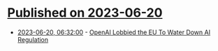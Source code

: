 # [Published on 2023-06-20](index.md)

* [2023-06-20, 06:32:00](https://tech.slashdot.org/story/23/06/20/0632228/openai-lobbied-the-eu-to-water-down-ai-regulation?utm_source=rss1.0mainlinkanon&utm_medium=feed) - [OpenAI Lobbied the EU To Water Down AI Regulation](https://tech.slashdot.org/story/23/06/20/0632228/openai-lobbied-the-eu-to-water-down-ai-regulation?utm_source=rss1.0mainlinkanon&utm_medium=feed)

